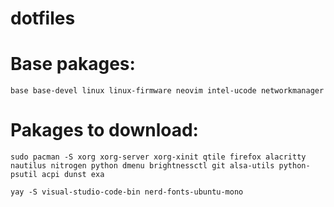 # dotfiles

# Base pakages:

```base base-devel linux linux-firmware neovim intel-ucode networkmanager```


# Pakages to download:

```
sudo pacman -S xorg xorg-server xorg-xinit qtile firefox alacritty nautilus nitrogen python dmenu brightnessctl git alsa-utils python-psutil acpi dunst exa
```

```yay -S visual-studio-code-bin nerd-fonts-ubuntu-mono```
